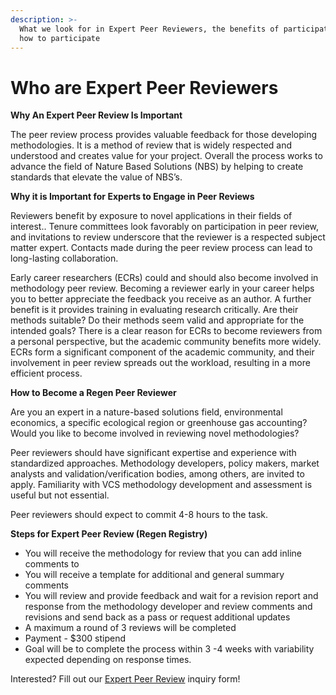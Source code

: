 ```yaml
---
description: >-
  What we look for in Expert Peer Reviewers, the benefits of participation and
  how to participate
---
```


# Who are Expert Peer Reviewers

**Why An Expert Peer Review Is Important**

The peer review process provides valuable feedback for those developing methodologies. It is a method of review that is widely respected and understood and creates value for your project. Overall the process works to advance the field of Nature Based Solutions (NBS) by helping to create standards that elevate the value of NBS’s.

**Why it is Important for Experts to Engage in Peer Reviews**

Reviewers benefit by exposure to novel applications in their fields of interest.. Tenure committees look favorably on participation in peer review, and invitations to review underscore that the reviewer is a respected subject matter expert. Contacts made during the peer review process can lead to long-lasting collaboration.

Early career researchers (ECRs) could and should also become involved in methodology peer review. Becoming a reviewer early in your career helps you to better appreciate the feedback you receive as an author. A further benefit is it provides training in evaluating research critically. Are their methods suitable? Do their methods seem valid and appropriate for the intended goals? There is a clear reason for ECRs to become reviewers from a personal perspective, but the academic community benefits more widely. ECRs form a significant component of the academic community, and their involvement in peer review spreads out the workload, resulting in a more efficient process.&#x20;

**How to Become a Regen Peer Reviewer**

Are you an expert in a nature-based solutions field, environmental economics, a specific ecological region or greenhouse gas accounting? Would you like to become involved in reviewing novel methodologies?&#x20;

Peer reviewers should have significant expertise and experience with standardized approaches. Methodology developers, policy makers, market analysts and validation/verification bodies, among others, are invited to apply. Familiarity with VCS methodology development and assessment is useful but not essential.

Peer reviewers should expect to commit 4-8 hours to the task.&#x20;

**Steps for Expert Peer Review (Regen Registry)**&#x20;

* You will receive the methodology for review that you can add inline comments to
* You will receive a template for additional and general summary comments
* You will review and provide feedback and wait for a revision report and response from the methodology developer and review comments and revisions and send back as a pass or request additional updates&#x20;
* A maximum a round of 3 reviews will be completed&#x20;
* Payment - $300 stipend&#x20;
* Goal will be to complete the process within 3 -4 weeks with variability expected depending on response times.

Interested?  Fill out our [Expert Peer Review](https://airtable.com/shrbKRhZUUQXhVI50) inquiry form!

